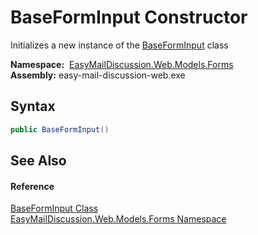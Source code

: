 BaseFormInput Constructor
=========================
Initializes a new instance of the [BaseFormInput][1] class

  **Namespace:**  [EasyMailDiscussion.Web.Models.Forms][2]  
  **Assembly:** easy-mail-discussion-web.exe

Syntax
------

```csharp
public BaseFormInput()
```


See Also
--------

#### Reference
[BaseFormInput Class][1]  
[EasyMailDiscussion.Web.Models.Forms Namespace][2]  

[1]: README.md
[2]: ../README.md